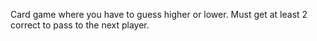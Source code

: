 Card game where you have to guess higher or lower.  Must get at least 2 correct to pass to the next player.
